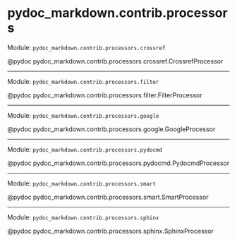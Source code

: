 # pydoc_markdown.contrib.processors

Module: `pydoc_markdown.contrib.processors.crossref`

@pydoc pydoc_markdown.contrib.processors.crossref.CrossrefProcessor

----

Module: `pydoc_markdown.contrib.processors.filter`

@pydoc pydoc_markdown.contrib.processors.filter.FilterProcessor

----

Module: `pydoc_markdown.contrib.processors.google`

@pydoc pydoc_markdown.contrib.processors.google.GoogleProcessor

----

Module: `pydoc_markdown.contrib.processors.pydocmd`

@pydoc pydoc_markdown.contrib.processors.pydocmd.PydocmdProcessor

----

Module: `pydoc_markdown.contrib.processors.smart`

@pydoc pydoc_markdown.contrib.processors.smart.SmartProcessor

----

Module: `pydoc_markdown.contrib.processors.sphinx`

@pydoc pydoc_markdown.contrib.processors.sphinx.SphinxProcessor

